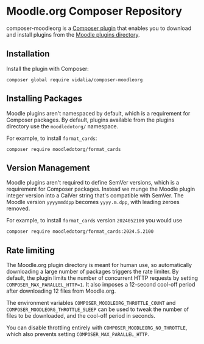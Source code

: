 # Moodle.org Composer Repository

composer-moodleorg is a [Composer plugin](https://getcomposer.org/doc/articles/plugins.md) that enables you to download 
and install plugins from the [Moodle plugins directory](https://moodle.org/plugins/).

## Installation

Install the plugin with Composer:
```shell
composer global require vidalia/composer-moodleorg
```

## Installing Packages

Moodle plugins aren't namespaced by default, which is a requirement for Composer packages.
By default, plugins available from the plugins directory use the `moodledotorg/` namespace.

For example, to install `format_cards`:
```shell
composer require moodledotorg/format_cards
```

## Version Management

Moodle plugins aren't required to define SemVer versions, which is a requirement for Composer packages.
Instead we munge the Moodle plugin integer version into a CalVer string that's compatible with SemVer.
The Moodle version `yyyymmddpp` becomes `yyyy.m.dpp`, with leading zeroes removed.

For example, to install `format_cards` version `2024052100` you would use
```shell
composer require moodledotorg/format_cards:2024.5.2100
```

## Rate limiting

The Moodle.org plugin directory is meant for human use, so automatically downloading a large number
of packages triggers the rate limiter. By default, the plugin limits the number of concurrent HTTP
requests by setting `COMPOSER_MAX_PARALLEL_HTTP=1`. It also imposes a 12-second cool-off period after
downloading 12 files from Moodle.org.

The environment variables `COMPOSER_MOODLEORG_THROTTLE_COUNT` and `COMPOSER_MOODLEORG_THROTTLE_SLEEP`
can be used to tweak the number of files to be downloaded, and the cool-off period in seconds.

You can disable throttling entirely with `COMPOSER_MOODLEORG_NO_THROTTLE`, which also prevents setting
`COMPOSER_MAX_PARALLEL_HTTP`.
